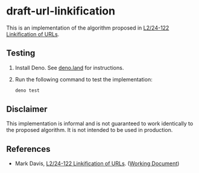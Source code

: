 # draft-url-linkification

This is an implementation of the algorithm proposed in [L2/24-122 Linkification of URLs](https://www.unicode.org/L2/L2024/24122-url-linkification.pdf).

## Testing

1. Install Deno. See [deno.land](https://deno.land) for instructions.

2. Run the following command to test the implementation:

   ```sh
   deno test
   ```

## Disclaimer

This implementation is informal and is not guaranteed to work identically to the proposed algorithm. It is not intended to be used in production.

## References

- Mark Davis, [L2/24-122 Linkification of URLs](https://www.unicode.org/L2/L2024/24122-url-linkification.pdf). ([Working Document](https://docs.google.com/document/d/1YGRd1NYXS0AJUd8jAy3pANoSo1OZdh0zyRUX7UOdSEE/edit))
